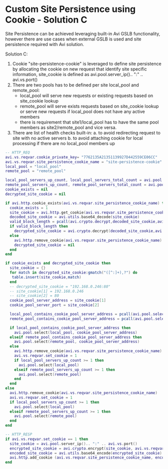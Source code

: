 # Custom Site Persistence using Cookie - Solution C

Site Persistence can be achieved leveraging built-in Avi GSLB functionality, however there are use cases when external GSLB is used and site persistence required with Avi solution.

Solution C:

1. Cookie "site-persistence-cookie" is leveraged to define site persistence by allocating the cookie on new request that identify site specific information, site_cookie is defined as avi.pool.server_ip().. ":" .. avi.vs.port()
2. There are two pools has to be defined per site local_pool and remote_pool:
   * local_pool will serve new requests or existing requests based on site_cookie lookup
   * remote_pool will serve exists requests based on site_cookie lookup or serve new requests if local_pool does not have any active members
   * there is requirement that site1/local_pool has to have the same pool members as site2/remote_pool and vice versa.
3. There are list of health checks built-in:
   a. to avoid redirecting request to site with no active servers
   b. to avoid attaching cookie for local processing if there are no local_pool members up

```lua
-- HTTP_REQ
avi.vs.reqvar.cookie_private_key= "7762135A21351139927D442559CE06CC"
avi.vs.reqvar.site_persistence_cookie_name = "site-persistence-cookie"
local_pool = "local_pool"
remote_pool = "remote_pool"

local_pool_servers_up_count, local_pool_servers_total_count = avi.pool.get_servers(local_pool)
remote_pool_servers_up_count, remote_pool_servers_total_count = avi.pool.get_servers(remote_pool)
cookie_exists = nil
decrypted_site_cookie = nil

if avi.http.cookie_exists(avi.vs.reqvar.site_persistence_cookie_name) then
  cookie_exists = 1
  site_cookie = avi.http.get_cookie(avi.vs.reqvar.site_persistence_cookie_name)
  decoded_site_cookie = avi.utils.base64_decode(site_cookie)
  valid_block_length = pcall(avi.crypto.decrypt,decoded_site_cookie,avi.vs.reqvar.cookie_private_key)
  if valid_block_length then
    decrypted_site_cookie = avi.crypto.decrypt(decoded_site_cookie,avi.vs.reqvar.cookie_private_key)
  else
    avi.http.remove_cookie(avi.vs.reqvar.site_persistence_cookie_name)
    decrypted_site_cookie = nil
  end
end

if cookie_exists and decrypted_site_cookie then
  site_cookie = {}
  for match in decrypted_site_cookie:gmatch("([^:]+),?") do
   table.insert(site_cookie,match)
  end
  -- decrypted_site_cookie = "192.168.0.246:80"
  -- site_cookie[1] = 192.168.0.246
  -- site_cookie[2] = 80
  cookie_pool_server_address = site_cookie[1]
  cookie_pool_server_port = site_cookie[2]

  local_pool_contains_cookie_pool_server_address = pcall(avi.pool.select,local_pool,cookie_pool_server_address)
  remote_pool_contains_cookie_pool_server_address = pcall(avi.pool.select,remote_pool,cookie_pool_server_address)

  if local_pool_contains_cookie_pool_server_address then
    avi.pool.select(local_pool, cookie_pool_server_address)
  elseif remote_pool_contains_cookie_pool_server_address then
    avi.pool.select(remote_pool, cookie_pool_server_address)
  else
    avi.http.remove_cookie(avi.vs.reqvar.site_persistence_cookie_name)
    avi.vs.reqvar.set_cookie = 1
    if local_pool_servers_up_count >= 1 then
      avi.pool.select(local_pool)
    elseif remote_pool_servers_up_count >= 1 then
      avi.pool.select(remote_pool)
    end
  end
else
  avi.http.remove_cookie(avi.vs.reqvar.site_persistence_cookie_name)
  avi.vs.reqvar.set_cookie = 1
  if local_pool_servers_up_count >= 1 then
    avi.pool.select(local_pool)
  elseif remote_pool_servers_up_count >= 1 then
    avi.pool.select(remote_pool)
  end
end
```

```lua
-- HTTP_RESP
if avi.vs.reqvar.set_cookie == 1 then
  site_cookie = avi.pool.server_ip().. ":" .. avi.vs.port()
  encrypted_site_cookie = avi.crypto.encrypt(site_cookie, avi.vs.reqvar.cookie_private_key)
  encoded_site_cookie = avi.utils.base64_encode(encrypted_site_cookie)
  avi.http.add_cookie (avi.vs.reqvar.site_persistence_cookie_name, encoded_site_cookie)
end
```
